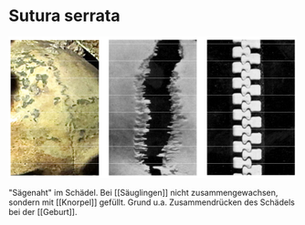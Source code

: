 # Sutura serrata

![](attachments/Suttura%20serrata.png)

"Sägenaht" im Schädel. Bei [[Säuglingen]] nicht zusammengewachsen, sondern mit [[Knorpel]] gefüllt.
Grund u.a. Zusammendrücken des Schädels bei der [[Geburt]].
